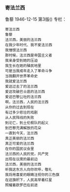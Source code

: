 ### 寄法兰西
鲁藜
1946-12-15
第3版()
专栏：

    寄法兰西
    鲁藜
    法兰西，美丽的法兰西
    在我少年时代、我不爱法兰西
    我憎恨法兰西
    那时候，法兰西是帝国主义者
    我亲身受到她的压迫
    我生长在她的殖民地里
    可是当我成年走入了革命斗争
    当我翻开世界革命史
    我就爱法兰西
    爱这过去了的法兰西
    爱这攻破巴士底的法兰西
    爱这巴黎公社的法兰西
    啊，法兰西，人民的法兰西
    从你的过去到现在
    有过多少悲壮的戏剧
    从人民阵线的失败
    到沦亡，到土伦舰队的起义
    到巴黎充满解放的花朵
    一直到今天，法兰西
    真正美丽的法兰西
    真正可爱的法兰西
    在你的国民议会里
    法兰西的人民的党，共产党
    出现在议席的最前边
    法兰西，美丽的法兰西
    听我这东方人向你欢呼，敬礼
    我将用喜爱的眼睛注视你的三色旗
    在这旗帜下，人民高举着红星
    照耀着欧罗巴在前进
